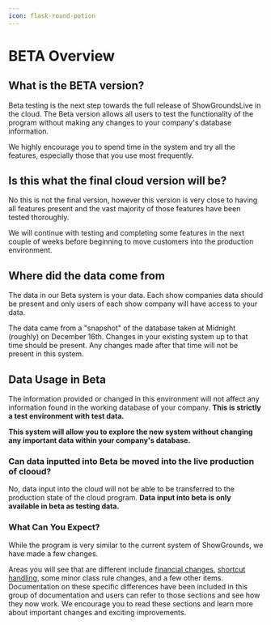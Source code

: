 ```yaml
---
icon: flask-round-potion
---
```


# BETA Overview

## What is the BETA version?

Beta testing is the next step towards the full release of ShowGroundsLive in the cloud. The Beta version allows all users to test the functionality of the program without making any changes to your company's database information.&#x20;

We highly encourage you to spend time in the system and try all the features, especially those that you use most frequently.&#x20;

## Is this what the final cloud version will be?

No this is not the final version, however this version is very close to having all features present and the vast majority of those features have been tested thoroughly.

We will continue with testing and completing some features in the next couple of weeks before beginning to move customers into the production environment.&#x20;

## Where did the data come from

The data in our Beta system is your data.  Each show companies data should be present and only users of each show company will have access to your data.

The data came from a "snapshot" of the database taken at Midnight (roughly) on December 16th.  Changes in your existing system up to that time should be present.  Any changes made after that time will not be present in this system.

## Data Usage in Beta

The information provided or changed in this environment will not affect any information found in the working database of your company. **This is strictly a test environment with test data.**&#x20;

**This system will allow you to explore the new system without changing any important data within your company's database.**&#x20;

### Can data inputted into Beta be moved into the live production of clooud?&#x20;

No, data input into the cloud will not be able to be transferred to the production state of the cloud program. **Data input into beta is only available in beta as testing data.**&#x20;

### What Can You Expect?

While the program is very similar to the current system of ShowGrounds, we have made a few changes.&#x20;

Areas you will see that are different include [financial changes](financial-changes/), [shortcut handling](user-interface-changes/list-view-guide.md), some minor class rule changes, and a few other items. Documentation on these specific differences have been included in this group of documentation and users can refer to those sections and see how they now work.   We encourage you to read these sections and learn more about important changes and exciting improvements.





